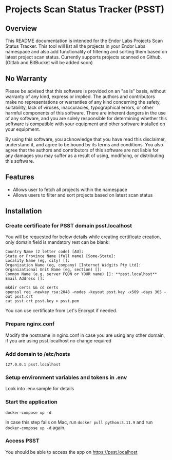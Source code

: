 # Projects Scan Status Tracker (PSST)

## Overview

This README documentation is intended for the Endor Labs Projects Scan Status Tracker. This tool will list all the projects in your Endor Labs namespace and also add functionality of filtering and sorting them based on latest project scan status. Currently supports projects scanned on Github. (Gitlab and BitBucket will be added soon)

## No Warranty

Please be advised that this software is provided on an "as is" basis, without warranty of any kind, express or implied. The authors and contributors make no representations or warranties of any kind concerning the safety, suitability, lack of viruses, inaccuracies, typographical errors, or other harmful components of this software. There are inherent dangers in the use of any software, and you are solely responsible for determining whether this software is compatible with your equipment and other software installed on your equipment.

By using this software, you acknowledge that you have read this disclaimer, understand it, and agree to be bound by its terms and conditions. You also agree that the authors and contributors of this software are not liable for any damages you may suffer as a result of using, modifying, or distributing this software.

## Features

- Allows user to fetch all projects within the namespace
- Allows users to filter and sort projects based on latest scan status

## Installation

### Create certificate for PSST domain psst.localhost

You will be requested for below details while creating certificate creation, only domain field is mandatory rest can be blank:

```
Country Name (2 letter code) [AU]:
State or Province Name (full name) [Some-State]:
Locality Name (eg, city) []:
Organization Name (eg, company) [Internet Widgits Pty Ltd]:
Organizational Unit Name (eg, section) []:
Common Name (e.g. server FQDN or YOUR name) []: **psst.localhost**
Email Address []:
```

```
mkdir certs && cd certs
openssl req -newkey rsa:2048 -nodes -keyout psst.key -x509 -days 365 -out psst.crt
cat psst.crt psst.key > psst.pem
```

You can use certificate from Let's Encrypt if needed.

### Prepare nginx.conf

Modify the hostname in nginx.conf in case you are using any other domain, if you are using psst.localhost no change required

### Add domain to /etc/hosts

`127.0.0.1 psst.localhost`

### Setup environment variables and tokens in .env

Look into .env.sample for details

### Start the application

`docker-compose up -d`

In case this step fails on Mac, run `docker pull python:3.11.9` and run `docker-compose up -d` again.

### Access PSST

You should be able to access the app on https://psst.localhost